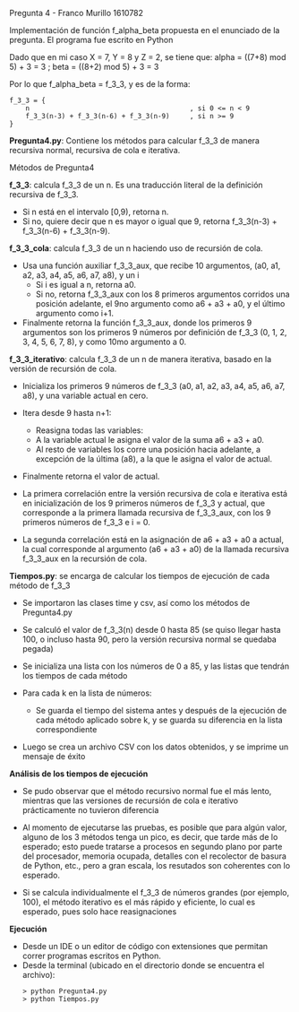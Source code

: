 Pregunta 4 - Franco Murillo 1610782

Implementación de función f_alpha_beta propuesta en el enunciado de la pregunta. El programa fue escrito en Python

Dado que en mi caso X = 7, Y = 8 y Z = 2, se tiene que:
alpha = ((7+8) mod 5) + 3 = 3 ; beta = ((8+2) mod 5) + 3 = 3

Por lo que f_alpha_beta = f_3_3, y es de la forma:
```
f_3_3 = {
    n                                        , si 0 <= n < 9
    f_3_3(n-3) + f_3_3(n-6) + f_3_3(n-9)     , si n >= 9
}
```


__Pregunta4.py__: Contiene los métodos para calcular f_3_3 de manera recursiva normal, recursiva de cola e iterativa.

Métodos de Pregunta4

__f_3_3__: calcula f_3_3 de un n. Es una traducción literal de la definición recursiva de f_3_3.
- Si n está en el intervalo [0,9), retorna n.
- Si no, quiere decir que n es mayor o igual que 9, retorna f_3_3(n-3) + f_3_3(n-6) + f_3_3(n-9).

__f_3_3_cola__: calcula f_3_3 de un n haciendo uso de recursión de cola.
- Usa una función auxiliar f_3_3_aux, que recibe 10 argumentos, (a0, a1, a2, a3, a4, a5, a6, a7, a8), y un i
  - Si i es igual a n, retorna a0.
  - Si no, retorna f_3_3_aux con los 8 primeros argumentos corridos una posición adelante, el 9no argumento como a6 + a3 + a0, y el último argumento como i+1.
- Finalmente retorna la función f_3_3_aux, donde los primeros 9 argumentos son los primeros 9 números por definición de f_3_3 (0, 1, 2, 3, 4, 5, 6, 7, 8), y como 10mo argumento a 0.

 __f_3_3_iterativo__: calcula f_3_3 de un n de manera iterativa, basado en la versión de recursión de cola.
- Inicializa los primeros 9 números de f_3_3 (a0, a1, a2, a3, a4, a5, a6, a7, a8), y una variable actual en cero.
- Itera desde 9 hasta n+1:
  - Reasigna todas las variables:
  - A la variable actual le asigna el valor de la suma a6 + a3 + a0.
  - Al resto de variables los corre una posición hacia adelante, a excepción de la última (a8), a la que le asigna el valor de actual.
- Finalmente retorna el valor de actual.

- La primera correlación entre la versión recursiva de cola e iterativa está en inicialización de los 9 primeros números de f_3_3 y actual, que corresponde a la primera llamada recursiva de f_3_3_aux, con los 9 primeros números de f_3_3 e i = 0. 
- La segunda correlación está en la asignación de a6 + a3 + a0 a actual, la cual corresponde al argumento (a6 + a3 + a0) de la llamada recursiva f_3_3_aux en la recursión de cola.


__Tiempos.py__: se encarga de calcular los tiempos de ejecución de cada método de f_3_3

- Se importaron las clases time y csv, así como los métodos de Pregunta4.py

- Se calculó el valor de f_3_3(n) desde 0 hasta 85 (se quiso llegar hasta 100, o incluso hasta 90, pero la versión recursiva normal se quedaba pegada)

- Se inicializa una lista con los números de 0 a 85, y las listas que tendrán los tiempos de cada método

- Para cada k en la lista de números:
    - Se guarda el tiempo del sistema antes y después de la ejecución de cada método aplicado sobre k, y se guarda su diferencia en la lista correspondiente

- Luego se crea un archivo CSV con los datos obtenidos, y se imprime un mensaje de éxito

__Análisis de los tiempos de ejecución__

- Se pudo observar que el método recursivo normal fue el más lento, mientras que las versiones de recursión de cola e iterativo prácticamente no tuvieron diferencia

- Al momento de ejecutarse las pruebas, es posible que para algún valor, alguno de los 3 métodos tenga un pico, es decir, que tarde más de lo esperado; esto puede tratarse a procesos en segundo plano por parte del procesador, memoria ocupada, detalles con el recolector de basura de Python, etc., pero a gran escala, los resutados son coherentes con lo esperado.

- Si se calcula individualmente el f_3_3 de números grandes (por ejemplo, 100), el método iterativo es el más rápido y eficiente, lo cual es esperado, pues solo hace reasignaciones

__Ejecución__
- Desde un IDE o un editor de código con extensiones que permitan correr programas escritos en Python.
- Desde la terminal (ubicado en el directorio donde se encuentra el archivo):
  ```
  > python Pregunta4.py 
  > python Tiempos.py
  ```
